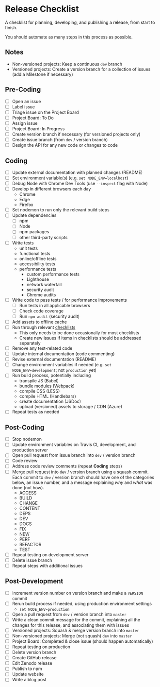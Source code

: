 # Release Checklist

A checklist for planning, developing, and publishing a release, from start to finish.

You should automate as many steps in this process as possible.

## Notes
* Non-versioned projects: Keep a continuous `dev` branch
* Versioned projects: Create a version branch for a collection of issues (add a Milestone if necessary)

## Pre-Coding
- [ ] Open an issue
- [ ] Label issue
- [ ] Triage issue on the Project Board
- [ ] Project Board: To Do
- [ ] Assign issue
- [ ] Project Board: In Progress
- [ ] Create version branch if necessary (for versioned projects only)
- [ ] Create issue branch (from `dev` / version branch)
- [ ] Design the API for any new code or changes to code

## Coding
- [ ] Update external documentation with planned changes (README)
- [ ] Set environment variable(s) (e.g. `set NODE_ENV=localhost`)
- [ ] Debug Node with Chrome Dev Tools (use `--inspect` flag with Node)
- [ ] Develop in different browsers each day
  - Chrome
  - Edge
  - Firefox
- [ ] Set nodemon to run only the relevant build steps
- [ ] Update dependencies
  - [ ] npm
  - [ ] Node
  - [ ] npm packages
  - [ ] other third-party scripts
- [ ] Write tests
  - unit tests
  - functional tests
  - online/offline tests
  - accessibility tests
  - performance tests
    - custom performance tests
    - Lighthouse
    - network waterfall
    - security audit
    - Chrome audits
- [ ] Write code to pass tests / for performance improvements
  - [ ] Run tests in all applicable browsers
  - [ ] Check code coverage
  - [ ] Run `npm audit` (security audit)
- [ ] Add assets to offline cache
- [ ] Run through relevant [checklists][1]
  - This only needs to be done occasionally for most checklists
  - Create new issues if items in checklists should be addressed separately
- [ ] Remove any test-related code
- [ ] Update internal documentation (code commenting)
- [ ] Revise external documentation (README)
- [ ] Change environment variables if needed (e.g. `set NODE_ENV=development`; not `production` yet)
- [ ] Run build process, potentially including
  - transpile JS (Babel)
  - bundle modules (Webpack)
  - compile CSS (LESS)
  - compile HTML (Handlebars)
  - create documentation (JSDoc)
  - upload (versioned) assets to storage / CDN (Azure)
- [ ] Repeat tests as needed

## Post-Coding
- [ ] Stop nodemon
- [ ] Update environment variables on Travis CI, development, and production server
- [ ] Open pull request from issue branch into `dev` / version branch
- [ ] Code review
- [ ] Address code review comments (repeat **Coding** steps)
- [ ] Merge pull request into `dev` / version branch using a squash commit. Each commit to `dev` / version branch should have one of the categories below, an issue number, and a message explaining *why* and *what* was done (not how).
  - ACCESS
  - BUILD
  - CHANGE
  - CONTENT
  - DEPS
  - DEV
  - DOCS
  - FIX
  - NEW
  - PERF
  - REFACTOR
  - TEST
- [ ] Repeat testing on development server
- [ ] Delete issue branch
- [ ] Repeat steps with additional issues

## Post-Development
- [ ] Increment version number on version branch and make a `VERSION` commit
- [ ] Rerun build process if needed, using production environment settings
  - `set NODE_ENV=production`
- [ ] Open a pull request from `dev` / version branch into `master`
- [ ] Write a clean commit message for the commit, explaining all the changes for this release, and associating them with issues
- [ ] Versioned projects: Squash & merge version branch into `master`
- [ ] Non-versioned projects: Merge (not squash) `dev` into `master`
- [ ] Project Board: Completed & close issue (should happen automatically)
- [ ] Repeat testing on production
- [ ] Delete version branch
- [ ] Create GitHub release
- [ ] Edit Zenodo release
- [ ] Publish to npm
- [ ] Update website
- [ ] Write a blog post

[1]: https://github.com/dwhieb/utilities/tree/master/checklists

